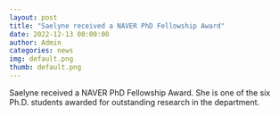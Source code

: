 ```yaml
---
layout: post
title: "Saelyne received a NAVER PhD Fellowship Award"
date: 2022-12-13 00:00:00
author: Admin
categories: news
img: default.png
thumb: default.png
---
```


Saelyne received a NAVER PhD Fellowship Award. She is one of the six Ph.D. students awarded for outstanding research in the department.
